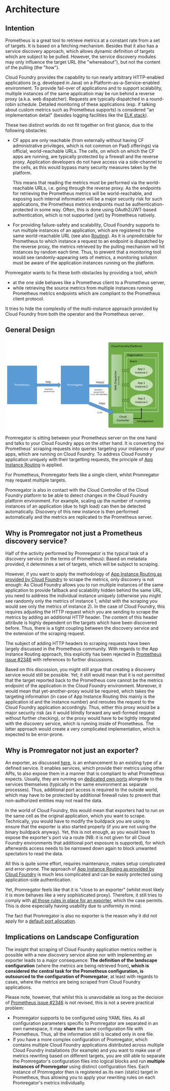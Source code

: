 # Architecture

## Intention

Prometheus is a great tool to retrieve metrics at a constant rate from a set of targets. It is based on a fetching mechanism. Besides that it also has a service discovery approach, which allows dynamic definition of targets which are subject to be pulled. However, the service discovery modules may only influence the target URL (the "whereabout"), but not the content of the pulling (the "how").

Cloud Foundry provides the capability to run nearly arbitrary HTTP-enabled applications (e.g. developed in Java) on a Platform-as-a-Service-enabled environment. 
To provide fail-over of applications and to support scalability, multiple instances of the same application may be run behind a reverse proxy (a.k.a. web dispatcher).
Requests are typically dispatched in a round-robin schedule.
Detailed monitoring of these applications (esp. if talking about custom metrics such as Prometheus supports) is considered "an implementation detail" (besides logging facilities like the [ELK stack](https://www.elastic.co/de/elk-stack)).

These two distinct worlds do not fit together on first glance, due to the following obstacles:
* CF apps are only reachable (from externally without having CF administrative privileges, which is not common on PaaS offerings) 
  via official, world-reachable URLs. The cells, on which on which the CF apps are running, are typically protected by a firewall and the reverse proxy. 
  Application developers do not have access via a side-channel to the cells, as this would bypass many security measures taken by the platform.
  
  This means that reading the metrics must be performed via the world-reachable URLs, i.e. going through the reverse proxy.
  As the endpoints for retrieving the Prometheus metrics will be world-reachable, and exposing such internal information will be a major security risk for
  such applications, the Prometheus metrics endpoints must be authentication-protected in some way. Often, this is done using OAuth2/JWT-based authentication, which is not supported (yet) by Prometheus natively.
* For providing failure-safety and scalability, Cloud Foundry supports to run multiple instances of an application, which are registered to the same
  world-reachable URL (see also [Routing](https://docs.cloudfoundry.org/devguide/deploy-apps/routes-domains.html)). As it is unpredictable for Prometheus
  to which instance a request to an endpoint is dispatched by the reverse proxy, the metrics retrieved by the pulling mechanism will hit instances by random each time.
  Thus, to prevent that a monitoring tool would see randomly-appearing sets of metrics, a monitoring solution must be aware of the application instances running on the platform.

Promregator wants to fix these both obstacles by providing a tool, which 
* at the one side behaves like a Prometheus client to a Prometheus server,
* while retrieving the source metrics from multiple instances running Prometheus metrics endpoints which are compliant to the Prometheus client protocol.

It tries to hide the complexity of the multi-instance approach provided by Cloud Foundry from both the operator and the Prometheus server.

## General Design

![Architecture of Promregator](architecture.png)

Promregator is sitting between your Prometheus server on the one hand and talks to your Cloud Foundry apps on the other hand. 
It is converting the Prometheus' scraping requests into queries targeting your instances of your apps, which are running on Cloud Foundry. To address Cloud Foundry application uniquely with their targetting requests, the principle of [App Instance Routing](https://docs.cloudfoundry.org/concepts/http-routing.html) is applied.

For Prometheus, Promregator feels like a single client, whilst Promregator may request multiple targets.

Promregator is also in contact with the Cloud Controller of the Cloud Foundry platform to be able to detect changes in the Cloud Foundry platform environment. For example, scaling up the number of running instances of an application (due to high load) can then be detected automatically. Discovery of this new instance is then performed automatically and the metrics are replicated to the Prometheus server.



## Why is Promregator not just a Prometheus discovery service?

Half of the activity performed by Promregator is the typical task of a discovery service (in the terms of Prometheus): Based on metadata provided, it determines a set of targets, which will be subject to scraping. 

However, if you want to apply the methodology of [App Instance Routing as provided by Cloud Foundry](https://docs.cloudfoundry.org/concepts/http-routing.html) to scrape the metrics, only discovery is not enough: As Cloud Foundry allows you to run multiple instances of the same application to provide fallback and scalability hidden behind the same URL, you need to address the individual instance uniquely (otherwise you might see randomly only the metrics of instance 1, whilst with the scraping you would see only the metrics of instance 2). In the case of Cloud Foundry, this requires adjusting the HTTP request which you are sending to scrape the metrics by adding an additional HTTP header. The content of this header attribute is highly dependent on the targets which have been discovered before. Thus, there is a tight coupling between the discovery service and the extension of the scraping request.

The subject of adding HTTP headers to scraping requests have been largely discussed in the Prometheus community. With regards to the App Instance Routing approach, this explicitly has been rejected in [Prometheus issue #2346](https://github.com/prometheus/prometheus/issues/2346) with references to further discussions. 

Based on this discussion, you might still argue that creating a discovery service would still be possible. Yet, it still would mean that it is not permitted that the target reported back to the Prometheus core cannot be the metrics endpoint of the application in the Cloud Foundry environment. Moreover, it would mean that yet-another-proxy would be required, which takes the targeting information (in case of App Instance Routing this mainly is the application id and the instance number) and reroutes the request to the Cloud Foundry application accordingly. Thus, either this proxy would be a major security risk (as it would blindly forward any well-formed request without further checking), or the proxy would have to be tightly integrated with the discovery service, which is running inside of Prometheus. The latter approach would create a very complicated implementation, which is expected to be error-prone.


## Why is Promregator not just an exporter?

An exporter, as discussed [here](https://prometheus.io/docs/instrumenting/writing_exporters), is an enhancement to an existing type of a defined service. It enables services, which provide their metrics using other APIs, to also expose them in a manner that is compliant to what Prometheus expects. Usually, they are running on [dedicated own ports](https://github.com/prometheus/prometheus/wiki/Default-port-allocations) alongside to the services themselves (typically in the same environment as separate processes). Thus, additional port access is required to the outside world, which may have to be protected by additional firewall rules to prevent that non-authorized entities may not read the data.

In the world of Cloud Foundry, this would mean that exporters had to run on the same cell as the original application, which you want to scrape. Technically, you would have to modify the buildpack you are using to ensure that the exporter is also started properly (if you are not using the binary buildpack anyway). Yet, this is not enough, as you would have to expose the exporter's port via a route (NB: it is not given for all Cloud Foundry environments that additional port exposure is supported), for which afterwards access needs to be narrowed down again to block unwanted spectators to read the data.

All this is quite some effort, requires maintenance, makes setup complicated and error-prone. The approach of [App Instance Routing as provided by Cloud Foundry](https://docs.cloudfoundry.org/concepts/http-routing.html) is much less complicated and can be easily protected using application-side authentication.

Yet, Promregator feels like that it is "close to an exporter" (whilst most likely it is more behaves like a very sophisticated proxy). Therefore, it still tries to comply with [all those rules in place for an exporter](https://prometheus.io/docs/instrumenting/writing_exporters), which the case permits. This is done especially having usability due to uniformity in mind.

The fact that Promregator is also no exporter is the reason why it did not apply for a [default port allocation](https://github.com/prometheus/prometheus/wiki/Default-port-allocations).

## Implications on Landscape Configuration

The insight that scraping of Cloud Foundry application metrics neither is possible with a new discovery service alone nor with implementing an exporter leads to a major consequence: **The definition of the landscape configuration** (where the metrics are being retrieved from)**, which is considered *the* central task for the Prometheus configuration, is outsourced to the configuration of Promregator**, at least with regards to cases, where the metrics are being scraped from Cloud Foundry applications.

Please note, however, that whilst this is unavoidable as long as the decision of [Prometheus issue #2346](https://github.com/prometheus/prometheus/issues/2346) is not revised, this is not a severe practical problem: 

* Promregator supports to be configured using YAML files. As all configuration parameters specific to Promregator are separated in an own namespace, it may **share** the same configuration file with Prometheus. Thus, all the information still is located only in one file.
* If you have a more complex configuration of Promregator, which contains multiple Cloud Foundry applications distributed across multiple Cloud Foundry installations (for example) and you want to make use of metrics rewriting based on different targets, you are still able to separate the Promregator's configuration files into logical blocks and run **multiple instances of Promregator** using distinct configuration files. Each instance of Promregator then is registered as its own (static) target in Prometheus, thus allowing you to apply your rewriting rules on each Promregator's metrics individually.

